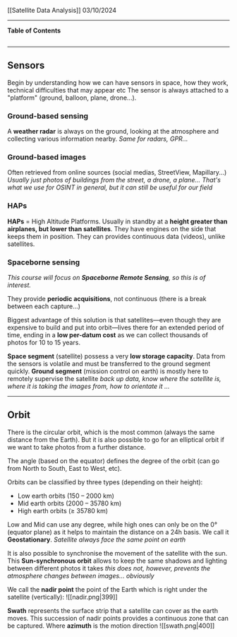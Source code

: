 [[Satellite Data Analysis]]
03/10/2024
****
**Table of Contents**
```table-of-contents
```

****
## Sensors

Begin by understanding how we can have sensors in space, how they work, technical difficulties that may appear etc
The sensor is always attached to a "platform" (ground, balloon, plane, drone...).

### Ground-based sensing

A **weather radar** is always on the ground, looking at the atmosphere and collecting various information nearby.
	*Same for radars, GPR...*

### Ground-based images

Often retrieved from online sources (social medias, StreetView, Mapillary...)
	*Usually just photos of buildings from the street, a drone, a plane... That's what we use for OSINT in general, but it can still be useful for our field*

### HAPs

**HAPs** = High Altitude Platforms. 
Usually in standby at a **height greater than airplanes, but lower than satellites**. They have engines on the side that keeps them in position. 
	They can provides continuous data (videos), unlike satellites.

### Spaceborne sensing
*This course will focus on **Spaceborne Remote Sensing**, so this is of interest.*

They provide **periodic acquisitions**, not continuous (there is a break between each capture...)

Biggest advantage of this solution is that satellites—even though they are expensive to build and put into orbit—lives there for an extended period of time, ending in a **low per-datum cost** as we can collect thousands of photos for 10 to 15 years.

**Space segment** (satellite) possess a very **low storage capacity**. Data from the sensors is volatile and must be transferred to the ground segment quickly. 
**Ground segment** (mission control on earth) is mostly here to remotely supervise the satellite 
	*back up data, know where the satellite is, where it is taking the images from, how to orientate it ...*


****
## Orbit

There is the circular orbit, which is the most common (always the same distance from the Earth). But it is also possible to go for an elliptical orbit if we want to take photos from a further distance.

The angle (based on the equator) defines the degree of the orbit (can go from North to South, East to West, etc).

Orbits can be classified by three types (depending on their height):
- Low earth orbits (150 – 2000 km)
- Mid earth orbits (2000 – 35780 km)
- High earth orbits (≥ 35780 km)

Low and Mid can use any degree, while high ones can only be on the 0° (equator plane) as it helps to maintain the distance on a 24h basis. We call it **Geostationary**.
	*Satellite always face the same point on earth*

It is also possible to synchronise the movement of the satellite with the sun. This **Sun-synchronous orbit** allows to keep the same shadows and lighting between different photos it takes
	*this does not, however, prevents the atmosphere changes between images... obviously*

We call the **nadir point** the point of the Earth which is right under the satellite (vertically):
![[nadir.png|399]]

**Swath** represents the surface strip that a satellite can cover as the earth moves. This succession of nadir points provides a continuous zone that can be captured.
	Where **azimuth** is the motion direction
![[swath.png|400]]
